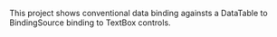 ﻿This project shows conventional data binding againsts a DataTable to BindingSource binding to TextBox controls.